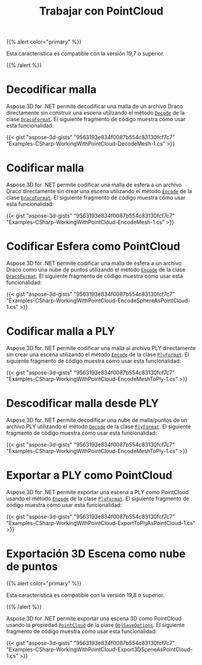 ﻿---
title: Trabajar con PointCloud
type: docs
weight: 150
url: /es/net/working-with-pointcloud/
description: Aspose.3D for .NET permite decodificar una malla de un archivo Draco directamente sin crear una escena utilizando el método Decode de la clase DracoFormat.
---
{{% alert color="primary" %}} 

Esta característica es compatible con la versión 19,7 o superior.

{{% /alert %}} 
# **Decodificar malla**
Aspose.3D for .NET permite decodificar una malla de un archivo Draco directamente sin construir una escena utilizando el método [`Decode`](https://reference.aspose.com/net/3d/aspose.threed.formats.dracoformat/decode/methods/1) de la clase [`DracoFormat`](https://reference.aspose.com/net/3d/aspose.threed.formats/dracoformat). El siguiente fragmento de código muestra cómo usar esta funcionalidad:



{{< gist "aspose-3d-gists" "9563193e834f0087b554c83130fcf7c7" "Examples-CSharp-WorkingWithPointCloud-DecodeMesh-1.cs" >}}
# **Codificar malla**
Aspose.3D for .NET permite codificar una malla de esfera a un archivo Draco directamente sin crear una escena utilizando el método [`Encode`](https://reference.aspose.com/net/3d/aspose.threed.formats.dracoformat/encode/methods/2) de la clase [`DracoFormat`](https://reference.aspose.com/net/3d/aspose.threed.formats/dracoformat). El siguiente fragmento de código muestra cómo usar esta funcionalidad:



{{< gist "aspose-3d-gists" "9563193e834f0087b554c83130fcf7c7" "Examples-CSharp-WorkingWithPointCloud-EncodeMesh-1.cs" >}}
# **Codificar Esfera como PointCloud**
Aspose.3D for .NET permite codificar una malla de esfera a un archivo Draco como una nube de puntos utilizando el método [`Encode`](https://reference.aspose.com/net/3d/aspose.threed.formats.dracoformat/encode/methods/2) de la clase [`DracoFormat`](https://reference.aspose.com/net/3d/aspose.threed.formats/dracoformat). El siguiente fragmento de código muestra cómo usar esta funcionalidad:



{{< gist "aspose-3d-gists" "9563193e834f0087b554c83130fcf7c7" "Examples-CSharp-WorkingWithPointCloud-EncodeSphereAsPointCloud-1.cs" >}}
# **Codificar malla a PLY**
Aspose.3D for .NET permite codificar una malla al archivo PLY directamente sin crear una escena utilizando el método [`Encode`](https://reference.aspose.com/net/3d/aspose.threed.formats.plyformat/encode/methods/1) de la clase [`PlyFormat`](https://reference.aspose.com/net/3d/aspose.threed.formats/plyformat). El siguiente fragmento de código muestra cómo usar esta funcionalidad:



{{< gist "aspose-3d-gists" "9563193e834f0087b554c83130fcf7c7" "Examples-CSharp-WorkingWithPointCloud-EncodeMeshToPly-1.cs" >}}
# **Descodificar malla desde PLY**
Aspose.3D for .NET permite decodificar una nube de malla/puntos de un archivo PLY utilizando el método [`Decode`](https://reference.aspose.com/net/3d/aspose.threed.formats.plyformat/decode/methods/1) de la clase [`PlyFormat`](https://reference.aspose.com/net/3d/aspose.threed.formats/plyformat). El siguiente fragmento de código muestra cómo usar esta funcionalidad:



{{< gist "aspose-3d-gists" "9563193e834f0087b554c83130fcf7c7" "Examples-CSharp-WorkingWithPointCloud-EncodeMeshToPly-1.cs" >}}
# **Exportar a PLY como PointCloud**
Aspose.3D for .NET permite exportar una escena a PLY como PointCloud usando el método [`Encode`](https://reference.aspose.com/net/3d/aspose.threed.formats.plyformat/encode/methods/1) de la clase [`PlyFormat`](https://reference.aspose.com/net/3d/aspose.threed.formats/plyformat). El siguiente fragmento de código muestra cómo usar esta funcionalidad:



{{< gist "aspose-3d-gists" "9563193e834f0087b554c83130fcf7c7" "Examples-CSharp-WorkingWithPointCloud-ExportToPlyAsPointCloud-1.cs" >}}
# **Exportación 3D Escena como nube de puntos**
{{% alert color="primary" %}} 

Esta característica es compatible con la versión 19,8 o superior.

{{% /alert %}} 

Aspose.3D for .NET permite exportar una escena 3D como PointCloud usando la propiedad [`PointCloud`](https://reference.aspose.com/net/3d/aspose.threed.formats/objsaveoptions/properties/pointcloud) de la clase [`ObjSaveOptions`](https://reference.aspose.com/net/3d/aspose.threed.formats/objsaveoptions). El siguiente fragmento de código muestra cómo usar esta funcionalidad:

{{< gist "aspose-3d-gists" "9563193e834f0087b554c83130fcf7c7" "Examples-CSharp-WorkingWithPointCloud-Export3DSceneAsPointCloud-1.cs" >}}
